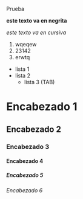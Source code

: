 Prueba


**este texto va en negrita**

*este texto va en cursiva*

1. wqeqew
2. 23142
3. erwtq

* lista 1
* lista 2
  * lista 3 (TAB)

# Encabezado 1
## Encabezado 2
### Encabezado 3
#### Encabezado 4
##### Encabezado 5
###### Encabezado 6
